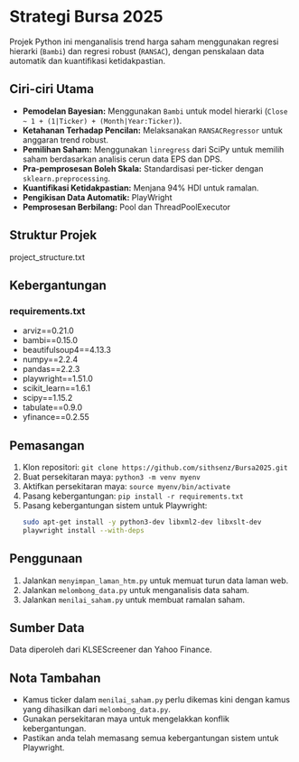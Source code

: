# Strategi Bursa 2025

Projek Python ini menganalisis trend harga saham menggunakan regresi hierarki (`Bambi`) dan regresi robust (`RANSAC`), dengan penskalaan data automatik dan kuantifikasi ketidakpastian.

## Ciri-ciri Utama

* **Pemodelan Bayesian:** Menggunakan `Bambi` untuk model hierarki (`Close ~ 1 + (1|Ticker) + (Month|Year:Ticker)`).
* **Ketahanan Terhadap Pencilan:** Melaksanakan `RANSACRegressor` untuk anggaran trend robust.
* **Pemilihan Saham:** Menggunakan `linregress` dari SciPy untuk memilih saham berdasarkan analisis cerun data EPS dan DPS.
* **Pra-pemprosesan Boleh Skala:** Standardisasi per-ticker dengan `sklearn.preprocessing`.
* **Kuantifikasi Ketidakpastian:** Menjana 94% HDI untuk ramalan.
* **Pengikisan Data Automatik:** PlayWright
* **Pemprosesan Berbilang:** Pool dan ThreadPoolExecutor

## Struktur Projek
project_structure.txt

## Kebergantungan
### requirements.txt
* arviz==0.21.0
* bambi==0.15.0
* beautifulsoup4==4.13.3
* numpy==2.2.4
* pandas==2.2.3
* playwright==1.51.0
* scikit_learn==1.6.1
* scipy==1.15.2
* tabulate==0.9.0
* yfinance==0.2.55

## Pemasangan

1.  Klon repositori: `git clone https://github.com/sithsenz/Bursa2025.git`
2.  Buat persekitaran maya: `python3 -m venv myenv`
3.  Aktifkan persekitaran maya: `source myenv/bin/activate`
4.  Pasang kebergantungan: `pip install -r requirements.txt`
5.  Pasang kebergantungan sistem untuk Playwright:
    ```bash
    sudo apt-get install -y python3-dev libxml2-dev libxslt-dev
    playwright install --with-deps
    ```

## Penggunaan

1.  Jalankan `menyimpan_laman_htm.py` untuk memuat turun data laman web.
2.  Jalankan `melombong_data.py` untuk menganalisis data saham.
3.  Jalankan `menilai_saham.py` untuk membuat ramalan saham.

## Sumber Data

Data diperoleh dari KLSEScreener dan Yahoo Finance.

## Nota Tambahan

* Kamus ticker dalam `menilai_saham.py` perlu dikemas kini dengan kamus yang dihasilkan dari `melombong_data.py`.
* Gunakan persekitaran maya untuk mengelakkan konflik kebergantungan.
* Pastikan anda telah memasang semua kebergantungan sistem untuk Playwright.